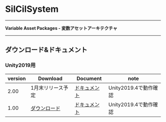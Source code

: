 # SilCilSystem

---

**Variable Asset Packages - 変数アセットアーキテクチャ**

---

## ダウンロード&ドキュメント

### Unity2019用

|version|Download|Document|note|
|-|-|-|-|
|2.00|1月末リリース予定|[ドキュメント][page:ver200]|Unity2019.4で動作確認|
|1.00|[ダウンロード][release:ver100]|[ドキュメント][page:ver100]|Unity2019.4で動作確認|

<!--- 参照 --->

[release:ver100]: https://github.com/TeamAojilu/UnityTeamDevTemplate/releases/download/v1.0/SilCilSystem_unity2019_ver100.unitypackage
[page:ver100]: ver100/index.md

[page:ver200]: ver200/index.md

